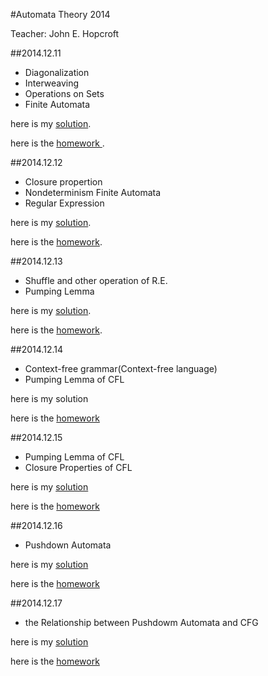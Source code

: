 #Automata Theory 2014

Teacher: John E. Hopcroft

##2014.12.11

* Diagonalization
* Interweaving
* Operations on Sets
* Finite Automata

here is my <a href = "./hw1.pdf">solution</a>.

here is the <a href="http://zhiyuan.sjtu.edu.cn/file/course/20141211160106_homework1.pdf">homework </a>.

##2014.12.12 

* Closure propertion
* Nondeterminism Finite Automata
* Regular Expression

here is my <a href = "./hw2.pdf">solution</a>.

here is the <a href = "http://zhiyuan.sjtu.edu.cn/file/course/20141212154152_homework2.pdf">homework</a>.

##2014.12.13

* Shuffle and other operation of R.E.
* Pumping Lemma

here is my <a href = "./hw3.pdf">solution</a>.

here is the <a href = "http://zhiyuan.sjtu.edu.cn/file/course/20141213234434_homework3.pdf">homework</a>.

##2014.12.14

* Context-free grammar(Context-free language)
* Pumping Lemma of CFL

here is my <a gref = "./hw4.pdf"> solution</a>

here is the <a href = "http://zhiyuan.sjtu.edu.cn/file/course/20141215111614_homework4.pdf">homework</a>

##2014.12.15

* Pumping Lemma of CFL
* Closure Properties of CFL

here is my <a href = "./hw5.pdf"> solution</a>

here is the <a href = "http://zhiyuan.sjtu.edu.cn/file/course/20141215111619_homework5.pdf">homework</a>

##2014.12.16

* Pushdown Automata

here is my <a href = "./hw6.pdf"> solution</a>

here is the <a href = "http://zhiyuan.sjtu.edu.cn/file/course/20141216125645_homework6.pdf">homework</a>

##2014.12.17

* the Relationship between Pushdowm Automata and CFG 

here is my <a href = "./hw7.pdf"> solution</a>

here is the <a href = "http://zhiyuan.sjtu.edu.cn/file/course/20141217162652_homework7.pdf">homework</a>